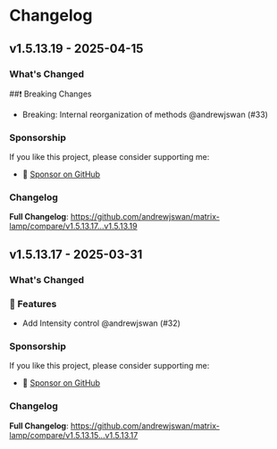 # Changelog

## v1.5.13.19 - 2025-04-15

### What's Changed

##❗️ Breaking Changes

- Breaking: Internal reorganization of methods @andrewjswan (#33)

### Sponsorship

If you like this project, please consider supporting me:

- 💖 [Sponsor on GitHub](https://github.com/sponsors/andrewjswan)

### Changelog

**Full Changelog**: https://github.com/andrewjswan/matrix-lamp/compare/v1.5.13.17...v1.5.13.19

## v1.5.13.17 - 2025-03-31

### What's Changed

### 🚀 Features

- Add Intensity control @andrewjswan (#32)

### Sponsorship

If you like this project, please consider supporting me:

- 💖 [Sponsor on GitHub](https://github.com/sponsors/andrewjswan)

### Changelog

**Full Changelog**: https://github.com/andrewjswan/matrix-lamp/compare/v1.5.13.15...v1.5.13.17
